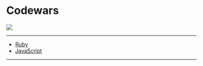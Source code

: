 # Codewars
<p align="left"> 
<a href="https://www.codewars.com/users/jen0828">
  <img src="https://www.codewars.com/users/jen0828/badges/large"/></a>
</p>

***

* [Ruby](./Ruby)
* [JavaScript](./JavaScript)

***